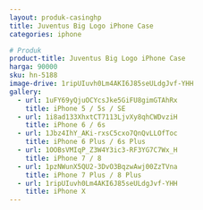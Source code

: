 ```yaml
---
layout: produk-casinghp
title: Juventus Big Logo iPhone Case
categories: iphone

# Produk
product-title: Juventus Big Logo iPhone Case
harga: 90000
sku: hn-5188
image-drive: 1ripUIuvh0Lm4AKI6J85seULdgJvf-YHH
gallery:
  - url: 1uFY69yQjuOCYcsJke5GiFU8gimGTAhRx
    title: iPhone 5 / 5s / SE
  - url: 1i8ad133XhxtCT7113LjvXy8qhCWDvziH
    title: iPhone 6 / 6s
  - url: 1Jbz4IhY_AKi-rxsC5cxo7QnQvLLOfToc
    title: iPhone 6 Plus / 6s Plus
  - url: 1OOBsVMIqP_Z3W4Y3ic3-RF3YG7C7Wx_H
    title: iPhone 7 / 8
  - url: 1pzNWunX5QU2-3DvO3BqzwAwj00ZzTVna
    title: iPhone 7 Plus / 8 Plus
  - url: 1ripUIuvh0Lm4AKI6J85seULdgJvf-YHH
    title: iPhone X
---
```


